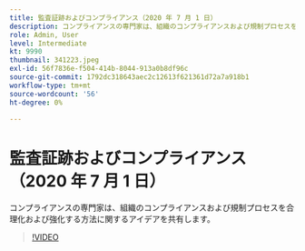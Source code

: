 ```yaml
---
title: 監査証跡およびコンプライアンス（2020 年 7 月 1 日）
description: コンプライアンスの専門家は、組織のコンプライアンスおよび規制プロセスを合理化および強化する方法に関するアイデアを共有します。
role: Admin, User
level: Intermediate
kt: 9990
thumbnail: 341223.jpeg
exl-id: 56f7836e-f504-414b-8044-913a0b8df96c
source-git-commit: 1792dc318643aec2c12613f621361d72a7a918b1
workflow-type: tm+mt
source-wordcount: '56'
ht-degree: 0%

---
```


# 監査証跡およびコンプライアンス（2020 年 7 月 1 日）

コンプライアンスの専門家は、組織のコンプライアンスおよび規制プロセスを合理化および強化する方法に関するアイデアを共有します。

>[!VIDEO](https://video.tv.adobe.com/v/341223/?quality=12&learn=on)
